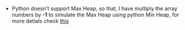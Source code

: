* Python doesn't support Max Heap, so that, I have multiply the array numbers by **-1** to simulate the Max Heap using python Min Heap, for more detials check [this](https://www.youtube.com/watch?v=B-QCq79-Vfw)